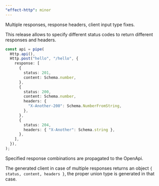 ```yaml
---
"effect-http": minor
---
```


Multiple responses, response headers, client input type fixes.

This release allows to specify different status codes to return different responses and headers.

```ts
const api = pipe(
  Http.api(),
  Http.post("hello", "/hello", {
    response: [
      {
        status: 201,
        content: Schema.number,
      },
      {
        status: 200,
        content: Schema.number,
        headers: {
          "X-Another-200": Schema.NumberFromString,
        },
      },
      {
        status: 204,
        headers: { "X-Another": Schema.string },
      },
    ],
  }),
);
```

Specified response combinations are propagated to the OpenApi.

The generated client in case of multiple responses returns an
object `{ status, content, headers }`, the proper union type is
generated in that case.
